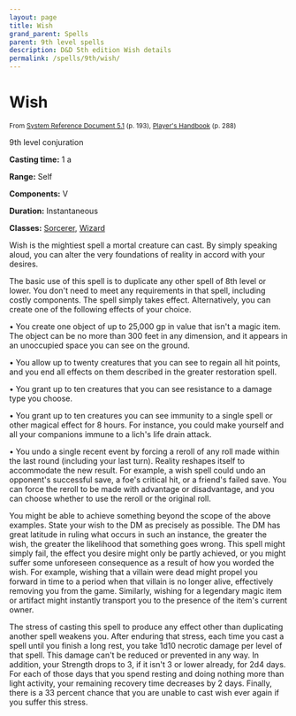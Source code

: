 ```yaml
---
layout: page
title: Wish
grand_parent: Spells
parent: 9th level spells 
description: D&D 5th edition Wish details
permalink: /spells/9th/wish/
---
```


# Wish

<small>From <a target="_blank" href="https://media.wizards.com/2016/downloads/DND/SRD-OGL_V5.1.pdf">System Reference Document 5.1</a> (p. 193), <a target="_blank" href="https://dnd.wizards.com/products/tabletop-games/rpg-products/rpg_playershandbook">Player's Handbook</a> (p. 288)</small>


9th level conjuration

**Casting time:** 1 a

**Range:** Self

**Components:** V 

**Duration:** Instantaneous

**Classes:** [Sorcerer](/classes/sorcerer/), [Wizard](/classes/wizard/)

Wish is the mightiest spell a mortal creature can cast. By simply speaking aloud, you can alter the very foundations of reality in accord with your desires.

   The basic use of this spell is to duplicate any other spell of 8th level or lower. You don't need to meet any requirements in that spell, including costly components. The spell simply takes effect. Alternatively, you can create one of the following effects of your choice.

 • You create one object of up to 25,000 gp in value that isn't a magic item. The object can be no more than 300 feet in any dimension, and it appears in an unoccupied space you can see on the ground.

 • You allow up to twenty creatures that you can see to regain all hit points, and you end all effects on them described in the greater restoration spell.

 • You grant up to ten creatures that you can see resistance to a damage type you choose.

 • You grant up to ten creatures you can see immunity to a single spell or other magical effect for 8 hours. For instance, you could make yourself and all your companions immune to a lich's life drain attack.

 • You undo a single recent event by forcing a reroll of any roll made within the last round (including your last turn). Reality reshapes itself to accommodate the new result. For example, a wish spell could undo an opponent's successful save, a foe's critical hit, or a friend's failed save. You can force the reroll to be made with advantage or disadvantage, and you can choose whether to use the reroll or the original roll.

You might be able to achieve something beyond the scope of the above examples. State your wish to the DM as precisely as possible. The DM has great latitude in ruling what occurs in such an instance, the greater the wish, the greater the likelihood that something goes wrong. This spell might simply fail, the effect you desire might only be partly achieved, or you might suffer some unforeseen consequence as a result of how you worded the wish. For example, wishing that a villain were dead might propel you forward in time to a period when that villain is no longer alive, effectively removing you from the game. Similarly, wishing for a legendary magic item or artifact might instantly transport you to the presence of the item's current owner.

   The stress of casting this spell to produce any effect other than duplicating another spell weakens you. After enduring that stress, each time you cast a spell until you finish a long rest, you take 1d10 necrotic damage per level of that spell. This damage can't be reduced or prevented in any way. In addition, your Strength drops to 3, if it isn't 3 or lower already, for 2d4 days. For each of those days that you spend resting and doing nothing more than light activity, your remaining recovery time decreases by 2 days. Finally, there is a 33 percent chance that you are unable to cast wish ever again if you suffer this stress.